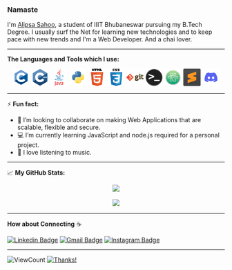 ### Namaste

I'm [Alipsa Sahoo](https://github.com/alipsa2000), a student of IIIT Bhubaneswar pursuing my B.Tech Degree. I usually surf the Net for learning new technologies and to keep pace with new trends and I'm a Web Developer. And a chai lover.

---

 **The Languages and Tools which I use:**
 
 <p align="center">
 
   <div align="center">
   
   <code><img height="40" src="https://raw.githubusercontent.com/github/explore/80688e429a7d4ef2fca1e82350fe8e3517d3494d/topics/c/c.png"></code> <code><img height="40" src="https://raw.githubusercontent.com/github/explore/80688e429a7d4ef2fca1e82350fe8e3517d3494d/topics/cpp/cpp.png"></code> <code><img height="40" src="https://raw.githubusercontent.com/devicons/devicon/master/icons/java/java-original-wordmark.svg"></code> <code><img height="40" src="https://raw.githubusercontent.com/github/explore/80688e429a7d4ef2fca1e82350fe8e3517d3494d/topics/python/python.png"></code> <code><img height="40" src="https://raw.githubusercontent.com/github/explore/80688e429a7d4ef2fca1e82350fe8e3517d3494d/topics/html/html.png"></code> <code><img height="40" src="https://raw.githubusercontent.com/github/explore/80688e429a7d4ef2fca1e82350fe8e3517d3494d/topics/css/css.png"></code> <code><img height="40" src="https://raw.githubusercontent.com/github/explore/80688e429a7d4ef2fca1e82350fe8e3517d3494d/topics/git/git.png"></code> <code><img height="40" src="https://raw.githubusercontent.com/github/explore/80688e429a7d4ef2fca1e82350fe8e3517d3494d/topics/terminal/terminal.png"></code> <code><img height="40" src="https://raw.githubusercontent.com/github/explore/80688e429a7d4ef2fca1e82350fe8e3517d3494d/topics/atom/atom.png"></code> <code><img height="40" src="https://raw.githubusercontent.com/github/explore/80688e429a7d4ef2fca1e82350fe8e3517d3494d/topics/sublime-text/sublime-text.png"></code> <code><img height="40" src="https://raw.githubusercontent.com/github/explore/80688e429a7d4ef2fca1e82350fe8e3517d3494d/topics/discord/discord.png"></code> 
 
   </div>
   </p>

 ---

 ⚡ **Fun fact:**
 - :snake: I’m looking to collaborate on making Web Applications that are scalable, flexible and secure.
 - 💻 I’m currently learning JavaScript and node.js required for a personal project.
 - :musical_note: I love listening to music.

 ---

 📈 **My GitHub Stats:**

 <p align="center">

   <img src="https://github-readme-stats.vercel.app/api?username=alipsa2000&show_icons=true&theme=radical&line_height=32">

 </p>
 <p align="center">

   <img src="https://github-readme-stats.vercel.app/api/top-langs/?username=alipsa2000&count_private=true&layout=compact&theme=radical">

 </p>

 ---

**How about Connecting** :coffee:
<p align="center">

   [![Linkedin Badge](https://img.shields.io/badge/-alipsasahoo-blue?style=flat-square&logo=Linkedin&logoColor=white&link=https://www.linkedin.com/in/alipsa-sahoo/)](https://www.linkedin.com/in/alipsa-sahoo/)
   [![Gmail Badge](https://img.shields.io/badge/-alipsasahoo-c14438?style=flat-square&logo=Gmail&logoColor=white&link=mailto:b519006@iiit-bh.ac.in)](mailto:b519006@iiit-bh.ac.in)
   [![Instagram Badge](https://img.shields.io/badge/-@_._alipsa_._-8a3ab9?style=flat&logo=instagram&logoColor=white&link=https://instagram.com/_._alipsa_._/)](https://instagram.com/_._alipsa_._/)
   
</p>

 ---

<div align="left">

   ![ViewCount](https://komarev.com/ghpvc/?username=alipsa2000) [![Thanks!](https://img.shields.io/badge/Thanks%20for%20visiting-!-1EAEDB.svg)](https://github.com/alipsa2000)

</div>
